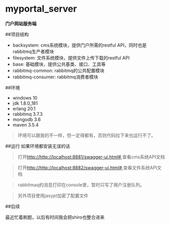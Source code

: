 # myportal_server
**门户网站服务端**


##项目结构

- backsystem: cms系统模块，提供门户所需的restful API，同时也是rabbitmq生产者模块
- filesystem: 文件系统模块，提供文件上传下载的restful API
- base: 基础模块，提供公共基类、接口、工具等
- rabbitmq-common: rabbitmq的公共配置模块
- rabbitmq-consumer: rabbitmq消费者模块

##环境

- windows 10
- jdk 1.8.0_181
- erlang 20.1
- rabbitmq 3.7.3
- mongodb 3.6
- maven 3.5.4
>环境可以跟我的不一样，但一定得都有，否则代码拉下来也运行不了。

##运行
如果环境都安装无误的话

>打开[http://http://localhost:8881/swagger-ui.html#](http://localhost:8881/swagger-ui.html#),查看cms系统API文档

>打开[http://http://localhost:8882/swagger-ui.html#](http://localhost:8882/swagger-ui.html#),查看文件系统API文档

>rabbitmaq的消息打印在console里，暂时只写了用户注册队列。

>另外项目使用jasypt加密了配置文件


##后续

最近忙着刷题，以后有时间我会把shiro也整合进来
